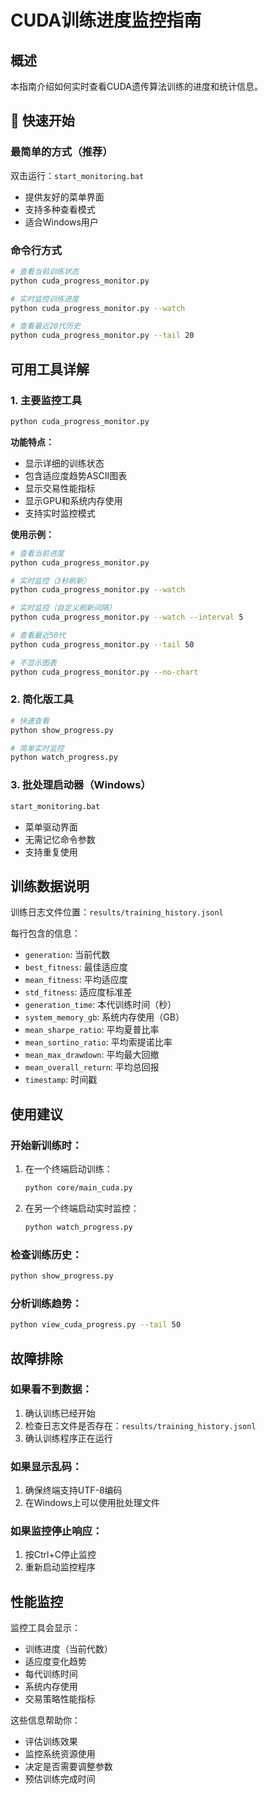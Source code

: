 # CUDA训练进度监控指南

## 概述
本指南介绍如何实时查看CUDA遗传算法训练的进度和统计信息。

## 🚀 快速开始

### 最简单的方式（推荐）
双击运行：`start_monitoring.bat`
- 提供友好的菜单界面
- 支持多种查看模式
- 适合Windows用户

### 命令行方式
```bash
# 查看当前训练状态
python cuda_progress_monitor.py

# 实时监控训练进度
python cuda_progress_monitor.py --watch

# 查看最近20代历史
python cuda_progress_monitor.py --tail 20
```

## 可用工具详解

### 1. 主要监控工具
```bash
python cuda_progress_monitor.py
```
**功能特点：**
- 显示详细的训练状态
- 包含适应度趋势ASCII图表
- 显示交易性能指标
- 显示GPU和系统内存使用
- 支持实时监控模式

**使用示例：**
```bash
# 查看当前进度
python cuda_progress_monitor.py

# 实时监控（3秒刷新）
python cuda_progress_monitor.py --watch

# 实时监控（自定义刷新间隔）
python cuda_progress_monitor.py --watch --interval 5

# 查看最近50代
python cuda_progress_monitor.py --tail 50

# 不显示图表
python cuda_progress_monitor.py --no-chart
```

### 2. 简化版工具
```bash
# 快速查看
python show_progress.py

# 简单实时监控
python watch_progress.py
```

### 3. 批处理启动器（Windows）
```bash
start_monitoring.bat
```
- 菜单驱动界面
- 无需记忆命令参数
- 支持重复使用

## 训练数据说明

训练日志文件位置：`results/training_history.jsonl`

每行包含的信息：
- `generation`: 当前代数
- `best_fitness`: 最佳适应度
- `mean_fitness`: 平均适应度
- `std_fitness`: 适应度标准差
- `generation_time`: 本代训练时间（秒）
- `system_memory_gb`: 系统内存使用（GB）
- `mean_sharpe_ratio`: 平均夏普比率
- `mean_sortino_ratio`: 平均索提诺比率
- `mean_max_drawdown`: 平均最大回撤
- `mean_overall_return`: 平均总回报
- `timestamp`: 时间戳

## 使用建议

### 开始新训练时：
1. 在一个终端启动训练：
   ```bash
   python core/main_cuda.py
   ```

2. 在另一个终端启动实时监控：
   ```bash
   python watch_progress.py
   ```

### 检查训练历史：
```bash
python show_progress.py
```

### 分析训练趋势：
```bash
python view_cuda_progress.py --tail 50
```

## 故障排除

### 如果看不到数据：
1. 确认训练已经开始
2. 检查日志文件是否存在：`results/training_history.jsonl`
3. 确认训练程序正在运行

### 如果显示乱码：
1. 确保终端支持UTF-8编码
2. 在Windows上可以使用批处理文件

### 如果监控停止响应：
1. 按Ctrl+C停止监控
2. 重新启动监控程序

## 性能监控

监控工具会显示：
- 训练进度（当前代数）
- 适应度变化趋势
- 每代训练时间
- 系统内存使用
- 交易策略性能指标

这些信息帮助你：
- 评估训练效果
- 监控系统资源使用
- 决定是否需要调整参数
- 预估训练完成时间